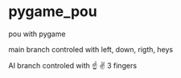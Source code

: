 # pygame_pou
pou with pygame

main branch 
controled with left, down, rigth, heys

AI branch
controled with ☝️ ✌️ 3 fingers
